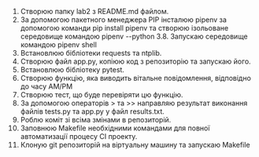 1. Створюю папку lab2 з README.md файлом.
2. За допомогою пакетного менеджера PIP інсталюю pipenv за допомогою команди pip install pipenv та створюю ізольоване середовище командою pipenv --python 3.8. Запускаю середовище командою pipenv shell
3. Встановлюю бібліотеки requests та ntplib.
4. Створюю файл app.py, копіюю код з репозиторію та запускаю його.
5. Встановлюю бібліотеку pytest.
6. Створюю функцію, яка виводить вітальне повідомлення, відповідно до часу АМ/РМ
7. Створюю тест, що буде перевіряти цю функцію.
8. За допомогою операторів > та >> направляю результат виконання файлів tests.py та app.py у файл results.txt.
9. Роблю коміт зі всіма змінами в репозиторій.
10. Заповнюю Makefile необхідними командами для повної автоматизації процесу СІ проекту.
11. Клоную git репозиторій на віртуальну машину та запускаю Makefile


